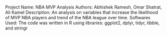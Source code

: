 Project Name: NBA MVP Analysis
Authors: Abhishek Ramesh, Omar Shatrat, Ali Kamel
Description: An analysis on variables that increase the likelihood of MVP NBA players and trend of the NBA league over time.
Softwares Used: The code was written in R using libraries: ggplot2, dplyr, tidyr, tibble, and stringr
